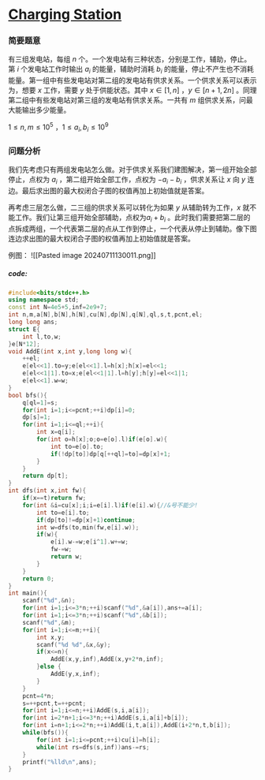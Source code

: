 # [Charging Station](https://codeforces.com/gym/105173/problem/B)
### 简要题意
有三组发电站，每组 $n$ 个。一个发电站有三种状态，分别是工作，辅助，停止。第 $i$ 个发电站工作时输出 $a_i$ 的能量，辅助时消耗 $b_i$ 的能量，停止不产生也不消耗能量。第一组中有些发电站对第二组的发电站有供求关系。一个供求关系可以表示为，想要 $x$ 工作，需要 $y$ 处于供能状态。其中 $x\in [1,n]$ ，$y\in[n+1,2n]$ 。同理第二组中有些发电站对第三组的发电站有供求关系。一共有 $m$ 组供求关系，问最大能输出多少能量。

$1 \le n,m \le 10^5$ ，$1 \le a_i,b_i \le 10^9$

### 问题分析
我们先考虑只有两组发电站怎么做。对于供求关系我们建图解决，第一组开始全部停止，点权为 $a_i$ ，第二组开始全部工作，点权为 $-a_i-b_i$ ，供求关系让 $x$ 向 $y$ 连边。最后求出图的最大权闭合子图的权值再加上初始值就是答案。

再考虑三层怎么做，二三组的供求关系可以转化为如果 $y$ 从辅助转为工作，$x$ 就不能工作。我们让第三组开始全部辅助，点权为$a_i+b_i$ 。此时我们需要把第二层的点拆成两组，一个代表第二层的点从工作到停止，一个代表从停止到辅助。像下图连边求出图的最大权闭合子图的权值再加上初始值就是答案。

例图：
![[Pasted image 20240711130011.png]]

##### code:
```cpp
#include<bits/stdc++.h>
using namespace std;
const int N=4e5+5,inf=2e9+7;
int n,m,a[N],b[N],h[N],cu[N],dp[N],q[N],ql,s,t,pcnt,el;
long long ans;
struct E{
    int l,to,w;
}e[N*12];
void AddE(int x,int y,long long w){
	++el;
	e[el<<1].to=y;e[el<<1].l=h[x];h[x]=el<<1;
	e[el<<1|1].to=x;e[el<<1|1].l=h[y];h[y]=el<<1|1;
	e[el<<1].w=w;
}
bool bfs(){
	q[ql=1]=s;
	for(int i=1;i<=pcnt;++i)dp[i]=0;
	dp[s]=1;
	for(int i=1;i<=ql;++i){
		int x=q[i];
		for(int o=h[x];o;o=e[o].l)if(e[o].w){
			int to=e[o].to;
			if(!dp[to])dp[q[++ql]=to]=dp[x]+1;
		}
	}
	return dp[t];
}
int dfs(int x,int fw){
	if(x==t)return fw;
	for(int &i=cu[x];i;i=e[i].l)if(e[i].w){//&号不能少!
		int to=e[i].to;
		if(dp[to]!=dp[x]+1)continue;
		int w=dfs(to,min(fw,e[i].w));
		if(w){
			e[i].w-=w;e[i^1].w+=w;
			fw-=w;
			return w;
		}
	}
	return 0;
}
int main(){
    scanf("%d",&n);
    for(int i=1;i<=3*n;++i)scanf("%d",&a[i]),ans+=a[i];
    for(int i=1;i<=3*n;++i)scanf("%d",&b[i]);
    scanf("%d",&m);
    for(int i=1;i<=m;++i){
        int x,y;
        scanf("%d %d",&x,&y);
        if(x<=n){
            AddE(x,y,inf),AddE(x,y+2*n,inf);
        }else {
            AddE(y,x,inf);
        }
    }
	pcnt=4*n;
	s=++pcnt,t=++pcnt;
	for(int i=1;i<=n;++i)AddE(s,i,a[i]);
	for(int i=2*n+1;i<=3*n;++i)AddE(s,i,a[i]+b[i]);
	for(int i=n+1;i<=2*n;++i)AddE(i,t,a[i]),AddE(i+2*n,t,b[i]);
	while(bfs()){
		for(int i=1;i<=pcnt;++i)cu[i]=h[i];
		while(int rs=dfs(s,inf))ans-=rs;
	}
	printf("%lld\n",ans);
}
```